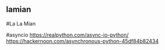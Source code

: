 ## lamian

#La La Mian

#asyncio
https://realpython.com/async-io-python/
https://hackernoon.com/asynchronous-python-45df84b82434
